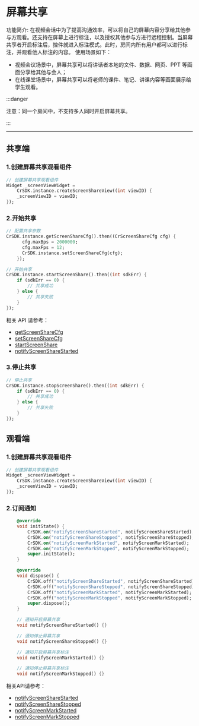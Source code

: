 # 屏幕共享

功能简介:
在视频会话中为了提高沟通效率，可以将自己的屏幕内容分享给其他参与方观看。还支持在屏幕上进行标注，以及授权其他参与方进行远程控制。当屏幕共享者开启标注后，控件就进入标注模式。此时，房间内所有用户都可以进行标注，并观看他人标注的内容。
使用场景如下：

- 视频会议场景中，屏幕共享可以将讲话者本地的文件、数据、网页、PPT 等画面分享给其他与会人；
- 在线课堂场景中，屏幕共享可以将老师的课件、笔记、讲课内容等画面展示给学生观看。

:::danger

注意：同一个房间中，不支持多人同时开启屏幕共享。

:::

---

<!-- 共享端

1. [创建屏幕共享观看组件](#initShareScreenUI)
1. [开始共享](#startshare)
1. [开启标注](#startmark)
1. [停止标注](#stopmark)
1. [停止共享](#stopshare)

观看端

1. [创建屏幕共享观看组件](#initShareScreenUI1)
1. [通知开始共享](#startshareNotify)
1. [通知开启标注](#startmarkNotify)
1. [通知停止标注](#stopmarkNotify)
1. [通知停止共享](#stopshareNotify) -->

<h2 id=shareview>共享端</h2>

<h3 id=initShareScreenUI>1.创建屏幕共享观看组件</h3>

<!--
/* 注：共享屏幕需要相应授权，请添加下面权限申请界面声明到主配置文件
<uses-permission android:name="android.permission.FOREGROUND_SERVICE" />
<activity
	android:name="com.cloudroom.screencapture.PermissionActivity"
	android:configChanges="orientation|uiMode|screenLayout|screenSize|smallestScreenSize|locale|fontScale|keyboard|keyboardHidden|navigation"
	android:launchMode="singleTop"
	android:screenOrientation="sensor" >
</activity>
<service android:name="com.cloudroom.screencapture.ScreenCaptureService"
    android:exported="false"
    android:enabled="true"
    android:foregroundServiceType="mediaProjection" />
 */
-->

```dart
// 创建屏幕共享观看组件
Widget _screenViewWidget =
    CrSDK.instance.createScreenShareView((int viewID) {
    _screenViewID = viewID;
});
```

<h3 id=startshare>2.开始共享</h3>

```dart
// 配置共享参数
CrSDK.instance.getScreenShareCfg().then((CrScreenShareCfg cfg) {
      cfg.maxBps = 2000000;
      cfg.maxFps = 12;
      CrSDK.instance.setScreenShareCfg(cfg);
    });

// 开始共享
CrSDK.instance.startScreenShare().then((int sdkErr) {
    if (sdkErr == 0) {
        // 共享成功
    } else {
        // 共享失败
    }
});
```

相关 API 请参考：

- [getScreenShareCfg](API.md#getScreenShareCfg)
- [setScreenShareCfg](API.md#setScreenShareCfg)
- [startScreenShare](API.md#startScreenShare)
- [notifyScreenShareStarted](API.md#notifyScreenShareStarted)

<h3 id=stopshare>3.停止共享</h3>

```dart
// 停止共享
CrSDK.instance.stopScreenShare().then((int sdkErr) {
    if (sdkErr == 0) {
        // 共享成功
    } else {
        // 共享失败
    }
});
```

<h2 id=viewsharescreen>观看端</h2>

<h3 id=initShareScreenUI1>1.创建屏幕共享观看组件</h3>

```dart
// 创建屏幕共享观看组件
Widget _screenViewWidget =
    CrSDK.instance.createScreenShareView((int viewID) {
    _screenViewID = viewID;
});
```

<h3 id=subscribe>2.订阅通知</h3>

```dart
    @override
    void initState() {
        CrSDK.on("notifyScreenShareStarted", notifyScreenShareStarted);
        CrSDK.on("notifyScreenShareStopped", notifyScreenShareStopped);
        CrSDK.on("notifyScreenMarkStarted", notifyScreenMarkStarted);
        CrSDK.on("notifyScreenMarkStopped", notifyScreenMarkStopped);
        super.initState();
    }

    @override
    void dispose() {
        CrSDK.off("notifyScreenShareStarted", notifyScreenShareStarted);
        CrSDK.off("notifyScreenShareStopped", notifyScreenShareStopped);
        CrSDK.off("notifyScreenMarkStarted", notifyScreenMarkStarted);
        CrSDK.off("notifyScreenMarkStopped", notifyScreenMarkStopped);
        super.dispose();
    }

    // 通知开启屏幕共享
    void notifyScreenShareStarted() {}

    // 通知停止屏幕共享
    void notifyScreenShareStopped() {}

    // 通知开启屏幕共享标注
    void notifyScreenMarkStarted() {}

    // 通知停止屏幕共享标注
    void notifyScreenMarkStopped() {}
```

相关API请参考：

- [notifyScreenShareStarted](API.md#notifyScreenShareStarted)
- [notifyScreenShareStopped](API.md#notifyScreenShareStopped)
- [notifyScreenMarkStarted](API.md#notifyScreenMarkStarted)
- [notifyScreenMarkStopped](API.md#notifyScreenMarkStopped)